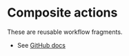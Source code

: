 # Composite actions

These are reusable workflow fragments.

- See [GitHub docs](https://docs.github.com/actions/tutorials/creating-a-composite-action)

